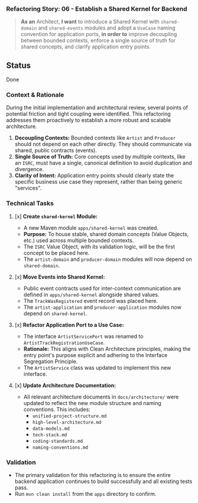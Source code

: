 ### Refactoring Story: 06 - Establish a Shared Kernel for Backend

> **As an** Architect, **I want** to introduce a Shared Kernel with `shared-domain` and `shared-events` modules and adopt a `UseCase` naming convention for application ports, **in order to** improve decoupling between bounded contexts, enforce a single source of truth for shared concepts, and clarify application entry points.

## Status
Done



### Context & Rationale

During the initial implementation and architectural review, several points of potential friction and tight coupling were identified. This refactoring addresses them proactively to establish a more robust and scalable architecture.

1.  **Decoupling Contexts:** Bounded contexts like `Artist` and `Producer` should not depend on each other directly. They should communicate via shared, public contracts (events).
2.  **Single Source of Truth:** Core concepts used by multiple contexts, like an `ISRC`, must have a single, canonical definition to avoid duplication and divergence.
3.  **Clarity of Intent:** Application entry points should clearly state the specific business use case they represent, rather than being generic "services".

### Technical Tasks

1.  [x] **Create `shared-kernel` Module:**
    *   A new Maven module `apps/shared-kernel` was created.
    *   **Purpose:** To house stable, shared domain concepts (Value Objects, etc.) used across multiple bounded contexts.
    *   The `ISRC` Value Object, with its validation logic, will be the first concept to be placed here.
    *   The `artist-domain` and `producer-domain` modules will now depend on `shared-domain`.

2.  [x] **Move Events into Shared Kernel:**
    *   Public event contracts used for inter-context communication are defined in `apps/shared-kernel` alongside shared values.
    *   The `TrackWasRegistered` event record was placed here.
    *   The `artist-application` and `producer-application` modules now depend on `shared-kernel`.

3.  [x] **Refactor Application Port to a Use Case:**
    *   The interface `ArtistServicePort` was renamed to `ArtistTrackRegistrationUseCase`.
    *   **Rationale:** This aligns with Clean Architecture principles, making the entry point's purpose explicit and adhering to the Interface Segregation Principle.
    *   The `ArtistService` class was updated to implement this new interface.

4.  [x] **Update Architecture Documentation:**
    *   All relevant architecture documents in `docs/architecture/` were updated to reflect the new module structure and naming conventions. This includes:
        *   `unified-project-structure.md`
        *   `high-level-architecture.md`
        *   `data-models.md`
        *   `tech-stack.md`
        *   `coding-standards.md`
        *   `naming-conventions.md`

### Validation

*   The primary validation for this refactoring is to ensure the entire backend application continues to build successfully and all existing tests pass.
*   Run `mvn clean install` from the `apps` directory to confirm.
